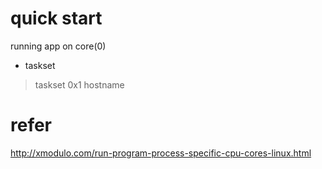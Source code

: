 # quick start
running app on core(0)
- taskset <COREMASK> <EXECUTABLE>
> taskset 0x1 hostname


# refer
http://xmodulo.com/run-program-process-specific-cpu-cores-linux.html

